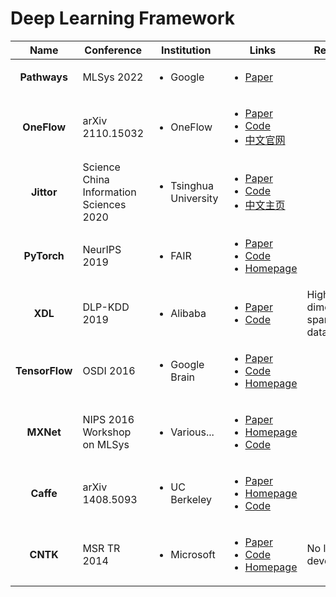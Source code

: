 # Deep Learning Framework

|      Name      | Conference                              | Institution                           | Links                                                                                                                                                                                                                                                                                                                        | Remarks                       |
| :------------: | --------------------------------------- | ------------------------------------- | ---------------------------------------------------------------------------------------------------------------------------------------------------------------------------------------------------------------------------------------------------------------------------------------------------------------------------- | ----------------------------- |
|  **Pathways**  | MLSys 2022                              | <ul><li>Google</li></ul>              | <ul><li><a href="https://proceedings.mlsys.org/paper/2022/hash/98dce83da57b0395e163467c9dae521b-Abstract.html">Paper</a></li></ul>                                                                                                                                                                                           |                               |
|   **OneFlow**  | arXiv 2110.15032                        | <ul><li>OneFlow</li></ul>             | <ul><li><a href="https://arxiv.org/abs/2110.15032">Paper</a></li><li><a href="https://github.com/Oneflow-Inc/oneflow">Code</a></li><li><a href="https://www.oneflow.org/index.html">中文官网</a></li></ul>                                                                                                                       |                               |
|   **Jittor**   | Science China Information Sciences 2020 | <ul><li>Tsinghua University</li></ul> | <ul><li><a href="http://scis.scichina.com/en/2020/222103.pdf">Paper</a></li><li><a href="https://github.com/Jittor/Jittor">Code</a></li><li><a href="https://cg.cs.tsinghua.edu.cn/jittor/">中文主页</a></li></ul>                                                                                                               |                               |
|   **PyTorch**  | NeurIPS 2019                            | <ul><li>FAIR</li></ul>                | <ul><li><a href="https://proceedings.neurips.cc/paper/2019/file/bdbca288fee7f92f2bfa9f7012727740-Paper.pdf">Paper</a></li><li><a href="https://github.com/pytorch/pytorch">Code</a></li><li><a href="https://pytorch.org/">Homepage</a></li></ul>                                                                            |                               |
|     **XDL**    | DLP-KDD 2019                            | <ul><li>Alibaba</li></ul>             | <ul><li><a href="https://dl.acm.org/doi/10.1145/3326937.3341255">Paper</a></li><li><a href="https://github.com/alibaba/x-deeplearning">Code</a></li></ul>                                                                                                                                                                    | High-dimensional sparse data. |
| **TensorFlow** | OSDI 2016                               | <ul><li>Google Brain</li></ul>        | <ul><li><a href="https://www.usenix.org/system/files/conference/osdi16/osdi16-abadi.pdf">Paper</a></li><li><a href="https://github.com/tensorflow/tensorflow">Code</a></li><li><a href="https://www.tensorflow.org/">Homepage</a></li></ul>                                                                                  |                               |
|    **MXNet**   | NIPS 2016 Workshop on MLSys             | <ul><li>Various...</li></ul>          | <ul><li><a href="https://arxiv.org/abs/1512.01274">Paper</a></li><li><a href="https://mxnet.apache.org/">Homepage</a></li><li><a href="https://github.com/apache/mxnet">Code</a></li></ul>                                                                                                                                   |                               |
|    **Caffe**   | arXiv 1408.5093                         | <ul><li>UC Berkeley</li></ul>         | <ul><li><a href="https://arxiv.org/abs/1408.5093">Paper</a></li><li><a href="http://caffe.berkeleyvision.org/">Homepage</a></li><li><a href="https://github.com/BVLC/Caffe/">Code</a></li></ul>                                                                                                                              |                               |
|    **CNTK**    | MSR TR 2014                             | <ul><li>Microsoft</li></ul>           | <ul><li><a href="https://www.microsoft.com/en-us/research/publication/an-introduction-to-computational-networks-and-the-computational-network-toolkit/">Paper</a></li><li><a href="https://github.com/microsoft/CNTK">Code</a></li><li><a href="https://learn.microsoft.com/en-us/cognitive-toolkit/">Homepage</a></li></ul> | No longer developed.          |
